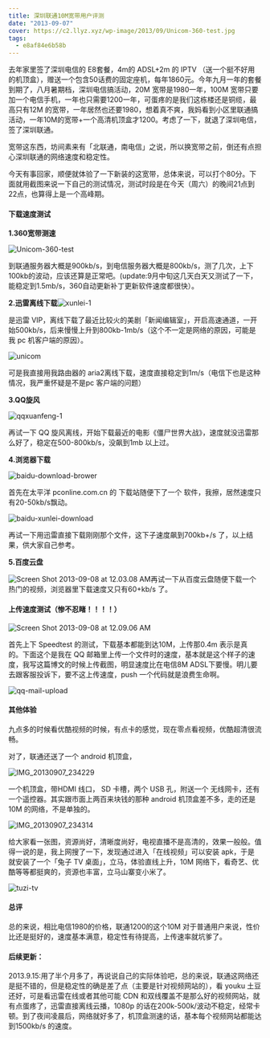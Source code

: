 ```yaml
---
title: 深圳联通10M宽带用户评测
date: "2013-09-07"
cover: https://c2.llyz.xyz/wp-image/2013/09/Unicom-360-test.jpg
tags:
  - e8af84e6b58b
---
```


去年家里签了深圳电信的 E8套餐，4m的 ADSL+2m 的 IPTV （送一个挺不好用的机顶盒），赠送一个包含50话费的固定座机，每年1860元。今年九月一年的套餐到期了，八月暑期档，深圳电信搞活动，20M 宽带是1980一年，100M 宽带只要加一个电信手机，一年也只需要1200一年，可蛋疼的是我们这栋楼还是铜缆，最高只有12M 的宽带，一年居然也还要1980，想着真不爽，我妈看到小区里联通搞活动，一年10M的宽带+一个高清机顶盒才1200。考虑了一下，就退了深圳电信，签了深圳联通。

宽带这东西，坊间素来有「北联通，南电信」之说，所以换宽带之前，倒还有点担心深圳联通的网络速度和稳定性。

今天有事回家，顺便就体验了一下新装的这宽带，总体来说，可以打个80分。下面就用截图来说一下自己的测试情况，测试时段是在今天（周六）的晚间21点到22点，也算得上是一个高峰期。

#### **下载速度测试**

**1.360宽带测速**

![Unicom-360-test](https://c2.llyz.xyz/wp-image/2013/09/Unicom-360-test.jpg)

到联通服务器大概是900kb/s，到电信服务器大概是800kb/s，测了几次，上下100kb的波动，应该还算是正常吧。(update:9月中旬这几天白天又测试了一下，能稳定到1.5mb/s，360自动更新补丁更新软件速度都很快）。

**2.迅雷离线下载**![xunlei-1](https://c2.llyz.xyz/wp-image/2013/09/xunlei-1.jpg)

是迅雷 VIP，离线下载了最近比较火的美剧「新闻编辑室」，开启高速通道，一开始500kb/s，后来慢慢上升到800kb-1mb/s（这个不一定是网络的原因，可能是我 pc 机客户端的原因）。

![unicom](https://c2.llyz.xyz/wp-image/2013/09/unicom.png)

可是我直接用我路由器的 aria2离线下载，速度直接稳定到1m/s（电信下也是这种情况，我严重怀疑是不是pc 客户端的问题）

**3.QQ旋风**

![qqxuanfeng-1](https://c2.llyz.xyz/wp-image/2013/09/qqxuanfeng-1.jpg)

再试一下 QQ 旋风离线，开始下载最近的电影《僵尸世界大战》，速度就没迅雷那么好了，稳定在500-800kb/s，没飙到1mb 以上过。

**4.浏览器下载**

![baidu-download-brower](https://c2.llyz.xyz/wp-image/2013/09/baidu-download-brower.png)

首先在太平洋 pconline.com.cn 的 下载站随便下了一个 软件，我擦，居然速度只有20-50kb/s飘动。

![baidu-xunlei-download](https://c2.llyz.xyz/wp-image/2013/09/baidu-xunlei-download.jpg)

再试一下用迅雷直接下载刚刚那个文件，这下子速度飙到700kb+/s 了，以上结果，供大家自己参考。

**5.百度云盘**

![Screen Shot 2013-09-08 at 12.03.08 AM](https://c2.llyz.xyz/wp-image/2013/09/Screen-Shot-2013-09-08-at-12.03.08-AM.png)再试一下从百度云盘随便下载一个热门的视频，浏览器里下载速度又只有60+kb/s 了。

#### 上传速度测试（惨不忍睹！！！！）

![Screen Shot 2013-09-08 at 12.09.06 AM](https://c2.llyz.xyz/wp-image/2013/09/Screen-Shot-2013-09-08-at-12.09.06-AM.png)

首先上下 Speedtest 的测试，下载基本都能到达10M，上传那0.4m 表示是真的。下面这个是我在 QQ 邮箱里上传一个文件时的速度，基本就是这个样子的速度，我写这篇博文的时候上传截图，明显速度比在电信8M ADSL下要慢。明儿要去跟客服投诉下，要不这上传速度，push 一个代码就是浪费生命啊。

![qq-mail-upload](https://c2.llyz.xyz/wp-image/2013/09/qq-mail-upload.jpg)

#### 其他体验

九点多的时候看优酷视频的时候，有点卡的感觉，现在零点看视频，优酷超清很流畅。

对了，联通还送了一个 android 机顶盒，

![IMG_20130907_234229](https://c2.llyz.xyz/wp-image/2013/09/IMG_20130907_234229.jpg)

一个机顶盒，带HDMI 线口， SD 卡槽，两个 USB 孔，附送一个 无线网卡，还有一个遥控器。其实跟市面上两百来块钱的那种 android 机顶盒差不多，走的还是10M 的网络，不是单独的。

![IMG_20130907_234314](https://c2.llyz.xyz/wp-image/2013/09/IMG_20130907_234314.jpg)

给大家看一张图，资源尚好，清晰度尚好，电视直播不是高清的，效果一般般。值得一说的是，我上网搜了一下，发现通过进入「在线视频」可以安装 apk，于是就安装了一个「兔子 TV 桌面」，立马，体验直线上升，10M 网络下，看奇艺、优酷等等都挺爽的，资源也丰富，立马山寨变小米了。

![tuzi-tv](https://c2.llyz.xyz/wp-image/2013/09/tuzi-tv.jpg)

#### 总评

总的来说，相比电信1980的价格，联通1200的这个10M 对于普通用户来说，性价比还是挺好的，速度基本满意，稳定性有待提高，上传速率就坑爹了。

#### **后续更新：**

2013.9.15:用了半个月多了，再说说自己的实际体验吧，总的来说，联通这网络还是挺不错的，但是稳定性的确是差了点（主要是针对视频网站的），看 youku 土豆还好，可是看迅雷在线或者其他可能 CDN 和双线覆盖不是那么好的视频网站，就有点蛋疼了，迅雷直接离线云播，1080p 的话在200k-500k/波动不稳定，经常卡顿。到了夜间凌晨后，网络就好多了，机顶盒测速的话，基本每个视频网站都能达到1500kb/s 的速度。
